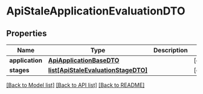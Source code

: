 # ApiStaleApplicationEvaluationDTO

## Properties
Name | Type | Description | Notes
------------ | ------------- | ------------- | -------------
**application** | [**ApiApplicationBaseDTO**](ApiApplicationBaseDTO.md) |  | [optional] 
**stages** | [**list[ApiStaleEvaluationStageDTO]**](ApiStaleEvaluationStageDTO.md) |  | [optional] 

[[Back to Model list]](../README.md#documentation-for-models) [[Back to API list]](../README.md#documentation-for-api-endpoints) [[Back to README]](../README.md)

